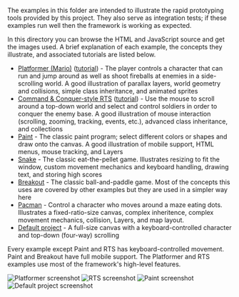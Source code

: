 The examples in this folder are intended to illustrate the rapid prototyping
tools provided by this project. They also serve as integration tests; if these
examples run well then the framework is working as expected.

In this directory you can browse the HTML and JavaScript source and get the
images used. A brief explanation of each example, the concepts they illustrate,
and associated tutorials are listed below.

 - [Platformer (Mario)](http://icecreamyou.github.com/HTML5-Canvas-Game-Boilerplate/examples/mario.html)
   ([tutorial](http://icecreamyou.github.io/HTML5-Canvas-Game-Boilerplate/docs/#!/guide/walkthrough)) -
   The player controls a character that can run and jump around as well as
   shoot fireballs at enemies in a side-scrolling world. A good illustration of
   parallax layers, world geometry and collisions, simple class inheritance,
   and animated sprites
 - [Command & Conquer-style RTS](http://icecreamyou.github.com/HTML5-Canvas-Game-Boilerplate/examples/cnc.html)
   ([tutorial](http://icecreamyou.github.io/HTML5-Canvas-Game-Boilerplate/docs/#!/guide/mouse)) -
   Use the mouse to scroll around a top-down world and select and control
   soldiers in order to conquer the enemy base. A good illustration of mouse
   interaction (scrolling, zooming, tracking, events, etc.), advanced class
   inheritance, and collections
 - [Paint](http://icecreamyou.github.com/HTML5-Canvas-Game-Boilerplate/examples/paint.html) -
   The classic paint program; select different colors or shapes and draw onto
   the canvas. A good illustration of mobile support, HTML menus,
   mouse tracking, and Layers
 - [Snake](http://icecreamyou.github.com/HTML5-Canvas-Game-Boilerplate/examples/snake.html) -
   The classic eat-the-pellet game. Illustrates resizing to fit the window,
   custom movement mechanics and keyboard handling, drawing text, and storing
   high scores
 - [Breakout](http://icecreamyou.github.com/HTML5-Canvas-Game-Boilerplate/examples/breakout.html) -
   The classic ball-and-paddle game. Most of the concepts this uses are covered
   by other examples but they are used in a simpler way here
 - [Pacman](http://icecreamyou.github.io/HTML5-Canvas-Game-Boilerplate/examples/pacman.html) -
   Control a character who moves around a maze eating dots. Illustrates a
   fixed-ratio-size canvas, complex inheritence, complex movement mechanics,
   collision, Layers, and map layout.
 - [Default project](http://icecreamyou.github.com/HTML5-Canvas-Game-Boilerplate/) -
   A full-size canvas with a keyboard-controlled character and top-down
   (four-way) scrolling

Every example except Paint and RTS has keyboard-controlled movement. Paint and
Breakout have full mobile support. The Platformer and RTS examples use most of
the framework's high-level features.

![Platformer screenshot](https://github.com/IceCreamYou/HTML5-Canvas-Game-Boilerplate/raw/gh-pages/guides/walkthrough/screen06.png)
![RTS screenshot](https://github.com/IceCreamYou/HTML5-Canvas-Game-Boilerplate/raw/gh-pages/guides/mouse/screen02.png)
![Paint screenshot](https://github.com/IceCreamYou/HTML5-Canvas-Game-Boilerplate/raw/gh-pages/examples/screenshots/paint.png)
![Default project screenshot](https://github.com/IceCreamYou/HTML5-Canvas-Game-Boilerplate/raw/gh-pages/guides/walkthrough/screen00.png)